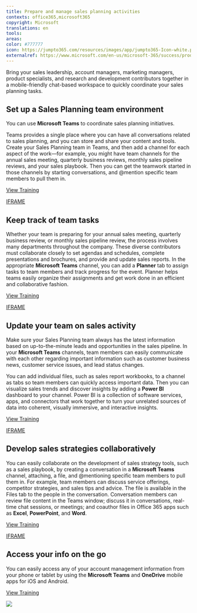 ```yaml
---
title: Prepare and manage sales planning activities
contexts: office365,microsoft365
copyright: Microsoft
translations: en
tools: 
areas: 
color: #777777
icon: https://jumpto365.com/resources/images/app/jumpto365-Icon-white.png
externalref: https://www.microsoft.com/en-us/microsoft-365/success/productivitylibrary/prepare-and-manage-sales-planning-activities
---
```

Bring your sales leadership, account managers, marketing managers, product specialists, and research and development contributors together in a mobile-friendly chat-based workspace to quickly coordinate your sales planning tasks.


## Set up a Sales Planning team environment

You can use **Microsoft Teams** to coordinate sales planning initiatives.

Teams provides a single place where you can have all conversations related to sales planning, and you can store and share your content and tools. Create your Sales Planning team in Teams, and then add a channel for each aspect of the work—for example, you might have team channels for the annual sales meeting, quarterly business reviews, monthly sales pipeline reviews, and your sales playbook. Then you can get the teamwork started in those channels by starting conversations, and @mention specific team members to pull them in.

[View Training](https://support.office.com/article/Microsoft-Teams-Quick-Start-422bf3aa-9ae8-46f1-83a2-e65720e1a34d)

[IFRAME](https://www.microsoft.com/en-us/videoplayer/embed/RE1Tmr7)

## Keep track of team tasks

Whether your team is preparing for your annual sales meeting, quarterly business review, or monthly sales pipeline review, the process involves many departments throughout the company. These diverse contributors must collaborate closely to set agendas and schedules, complete presentations and brochures, and provide and update sales reports. In the appropriate **Microsoft Teams** channel, you can add a **Planner** tab to assign tasks to team members and track progress for the event. Planner helps teams easily organize their assignments and get work done in an efficient and collaborative fashion. 

[View Training](https://support.office.com/article/Microsoft-Planner-help-4a9a13c6-3adf-4a60-a6fc-15c0b15e16fc)

[IFRAME](https://www.microsoft.com/en-us/videoplayer/embed/RE1TjRd)

## Update your team on sales activity

Make sure your Sales Planning team always has the latest information based on up-to-the-minute leads and opportunities in the sales pipeline. In your **Microsoft Teams** channels, team members can easily communicate with each other regarding important information such as customer business news, customer service issues, and lead status changes.

You can add individual files, such as sales report workbooks, to a channel as tabs so team members can quickly access important data. Then you can visualize sales trends and discover insights by adding a **Power BI** dashboard to your channel. Power BI is a collection of software services, apps, and connectors that work together to turn your unrelated sources of data into coherent, visually immersive, and interactive insights.

[View Training](https://powerbi.microsoft.com/guided-learning)

[IFRAME](https://www.microsoft.com/en-us/videoplayer/embed/RE1UK8Y)

## Develop sales strategies collaboratively

You can easily collaborate on the development of sales strategy tools, such as a sales playbook, by creating a conversation in a **Microsoft Teams** channel, attaching, a file, and @mentioning specific team members to pull them in. For example, team members can discuss service offerings, competitor strategies, and sales tips and advice. The file is available in the Files tab to the people in the conversation. Conversation members can review file content in the Teams window; discuss it in conversations, real-time chat sessions, or meetings; and coauthor files in Office 365 apps such as **Excel**, **PowerPoint**, and **Word**.

[View Training](https://support.office.com/article/Productive-conversations-99d33aaa-0743-47c6-a476-eb0a24abcb7e)

[IFRAME](https://www.microsoft.com/en-us/videoplayer/embed/RE1UCoT)

## Access your info on the go

You can easily access any of your account management information from your phone or tablet by using the **Microsoft Teams** and **OneDrive** mobile apps for iOS and Android. 

[View Training](https://teams.microsoft.com/downloads)

![](http://img-prod-cms-rt-microsoft-com.akamaized.net/cms/api/am/imageFileData/RE1YeAY?ver=6e7e)

